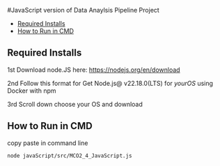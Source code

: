 #JavaScript version of Data Anaylsis Pipeline Project


- [Required Installs](#required-installs)
- [How to Run in CMD](#how-to-run-in-cmd)

## Required Installs
1st Download node.JS here: https://nodejs.org/en/download

2nd Follow this format for Get Node.js@ v22.18.0(LTS) for *yourOS* using Docker with npm

3rd Scroll down choose your OS and download


## How to Run in CMD
copy paste in command line
```
node javaScript/src/MCO2_4_JavaScript.js
```
